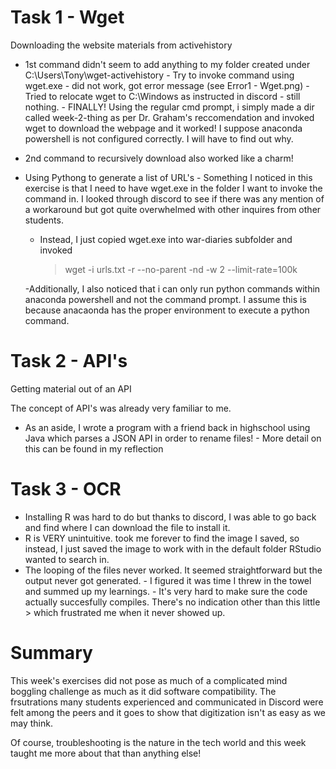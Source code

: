# Task 1 - Wget

Downloading the website materials from activehistory

  - 1st command didn't seem to add anything to my folder created under C:\Users\Tony\wget-activehistory
        - Try to invoke command using wget.exe - did not work, got error message (see Error1 - Wget.png)
        - Tried to relocate wget to C:\Windows as instructed in discord - still nothing. 
        - FINALLY! Using the regular cmd prompt, i simply made a dir called week-2-thing as per Dr. Graham's reccomendation and invoked wget to download the webpage and it worked! I suppose anaconda powershell is not configured correctly. I will have to find out why. 
  - 2nd command to recursively download also worked like a charm! 
  
  - Using Pythong to generate a list of URL's
        - Something I noticed in this exercise is that I need to have wget.exe in the folder I want to invoke the command in. I looked through discord to see if there was any mention of a workaround but got quite overwhelmed with other inquires from other students. 
    - Instead, I just copied wget.exe into war-diaries subfolder and invoked 
        > wget -i urls.txt -r --no-parent -nd -w 2 --limit-rate=100k
    
    -Additionally, I also noticed that i can only run python commands within anaconda powershell and not the command prompt. I assume this is because anacaonda has the proper environment to execute a python command. 
 

# Task 2 - API's

  Getting material out of an API 
  
  The concept of API's was already very familiar to me. 

 - As an aside, I wrote a program with a friend back in highschool using Java which parses a JSON API in order to rename files! 
        - More detail on this can be found in my reflection 


# Task 3 - OCR 
 
 - Installing R was hard to do but thanks to discord, I was able to go back and find where I can download the file to install it. 
 - R is VERY unintuitive. took me forever to find the image I saved, so instead, I just saved the image to work with in the default folder RStudio wanted to search in. 
 - The looping of the files never worked. It seemed straightforward but the output never got generated. 
        - I figured it was time I threw in the towel and summed up my learnings.
        - It's very hard to make sure the code actually succesfully compiles. There's no indication other than this little > which frustrated me when it never showed up. 


# Summary 

This week's exercises did not pose as much of a complicated mind boggling challenge as much as it did software compatibility. The frsutrations many students experienced and communicated in Discord were felt among the peers and it goes to show that digitization isn't as easy as we may think. 

Of course, troubleshooting is the nature in the tech world and this week taught me more about that than anything else! 
